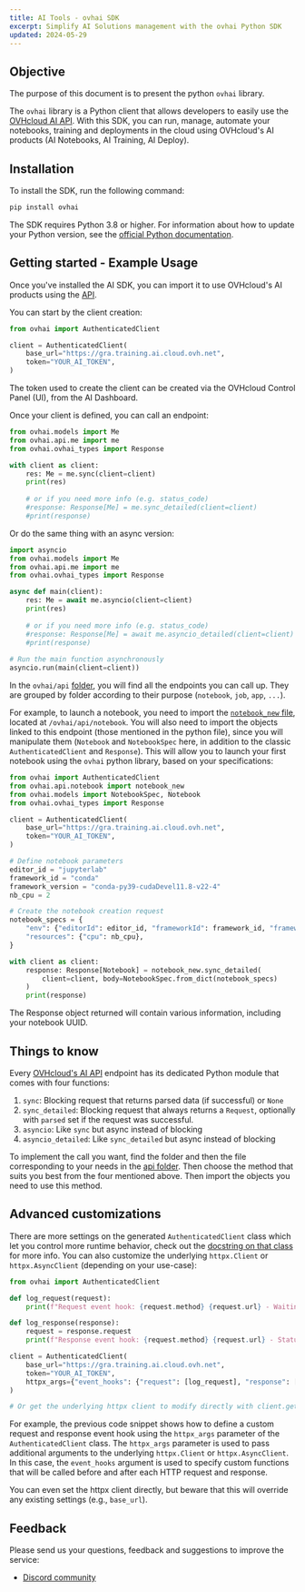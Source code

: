 ```yaml
---
title: AI Tools - ovhai SDK
excerpt: Simplify AI Solutions management with the ovhai Python SDK
updated: 2024-05-29
---
```


## Objective

The purpose of this document is to present the python `ovhai` library.

The `ovhai` library is a Python client that allows developers to easily use the [OVHcloud AI API](https://gra.training.ai.cloud.ovh.net/#/). With this SDK, you can run, manage, automate your notebooks, training and deployments in the cloud using OVHcloud's AI products (AI Notebooks, AI Training, AI Deploy).

## Installation
To install the SDK, run the following command:

```bash
pip install ovhai
```

The SDK requires Python 3.8 or higher. For information about how to update your Python version, see the [official Python documentation](https://www.python.org/downloads/).

## Getting started - Example Usage

Once you've installed the AI SDK, you can import it to use OVHcloud's AI products using the [API](https://gra.training.ai.cloud.ovh.net/#/).

You can start by the client creation:

```python
from ovhai import AuthenticatedClient

client = AuthenticatedClient(
    base_url="https://gra.training.ai.cloud.ovh.net", 
    token="YOUR_AI_TOKEN",
)
```

The token used to create the client can be created via the OVHcloud Control Panel (UI), from the AI Dashboard.

Once your client is defined, you can call an endpoint:

```python
from ovhai.models import Me
from ovhai.api.me import me
from ovhai.ovhai_types import Response

with client as client:
    res: Me = me.sync(client=client)
    print(res)
    
    # or if you need more info (e.g. status_code)
    #response: Response[Me] = me.sync_detailed(client=client)
    #print(response)
```

Or do the same thing with an async version:

```python
import asyncio
from ovhai.models import Me
from ovhai.api.me import me
from ovhai.ovhai_types import Response

async def main(client):
    res: Me = await me.asyncio(client=client)
    print(res)
    
    # or if you need more info (e.g. status_code)
    #response: Response[Me] = await me.asyncio_detailed(client=client)
    #print(response)
    
# Run the main function asynchronously
asyncio.run(main(client=client))
```

In the `ovhai/api` [folder](https://github.com/ovh/ovhai-python-sdk/tree/main/ovhai/api), you will find all the endpoints you can call up. They are grouped by folder according to their purpose (`notebook`, `job`, `app`, `...`).

For example, to launch a notebook, you need to import the [`notebook_new` file](https://github.com/ovh/ovhai-python-sdk/blob/master/ovhai/api/notebook/notebook_new.py), located at `/ovhai/api/notebook`. You will also need to import the objects linked to this endpoint (those mentioned in the python file), since you will manipulate them (`Notebook` and `NotebookSpec` here, in addition to the classic `AuthenticatedClient` and `Response`). This will allow you to launch your first notebook using the `ovhai` python library, based on your specifications:

```python
from ovhai import AuthenticatedClient
from ovhai.api.notebook import notebook_new
from ovhai.models import NotebookSpec, Notebook
from ovhai.ovhai_types import Response

client = AuthenticatedClient(
    base_url="https://gra.training.ai.cloud.ovh.net",
    token="YOUR_AI_TOKEN",
)

# Define notebook parameters
editor_id = "jupyterlab"
framework_id = "conda"
framework_version = "conda-py39-cudaDevel11.8-v22-4"
nb_cpu = 2

# Create the notebook creation request
notebook_specs = {
    "env": {"editorId": editor_id, "frameworkId": framework_id, "frameworkVersion": framework_version},
    "resources": {"cpu": nb_cpu},
}

with client as client:
    response: Response[Notebook] = notebook_new.sync_detailed(
        client=client, body=NotebookSpec.from_dict(notebook_specs)
    )
    print(response)
```

The Response object returned will contain various information, including your notebook UUID.

## Things to know

Every [OVHcloud's AI API](https://gra.training.ai.cloud.ovh.net/#/) endpoint has its dedicated Python module that comes with four functions:
1. `sync`: Blocking request that returns parsed data (if successful) or `None`
2. `sync_detailed`: Blocking request that always returns a `Request`, optionally with `parsed` set if the request was successful.
3. `asyncio`: Like `sync` but async instead of blocking
4. `asyncio_detailed`: Like `sync_detailed` but async instead of blocking

To implement the call you want, find the folder and then the file corresponding to your needs in the [api folder](https://github.com/ovh/ovhai-python-sdk/tree/master/ovhai/api). Then choose the method that suits you best from the four mentioned above. Then import the objects you need to use this method.

## Advanced customizations

There are more settings on the generated `AuthenticatedClient` class which let you control more runtime behavior, check out the [docstring on that class](https://github.com/ovh/ovhai-python-sdk/blob/master/ovhai/client.py) for more info. You can also customize the underlying `httpx.Client` or `httpx.AsyncClient` (depending on your use-case):

```python
from ovhai import AuthenticatedClient

def log_request(request):
    print(f"Request event hook: {request.method} {request.url} - Waiting for response")

def log_response(response):
    request = response.request
    print(f"Response event hook: {request.method} {request.url} - Status {response.status_code}")

client = AuthenticatedClient(
    base_url="https://gra.training.ai.cloud.ovh.net",
    token="YOUR_AI_TOKEN",
    httpx_args={"event_hooks": {"request": [log_request], "response": [log_response]}},
)

# Or get the underlying httpx client to modify directly with client.get_httpx_client() or client.get_async_httpx_client()
```

For example, the previous code snippet shows how to define a custom request and response event hook using the `httpx_args` parameter of the `AuthenticatedClient` class. The `httpx_args` parameter is used to pass additional arguments to the underlying `httpx.Client` or `httpx.AsyncClient`. In this case, the `event_hooks` argument is used to specify custom functions that will be called before and after each HTTP request and response.

You can even set the httpx client directly, but beware that this will override any existing settings (e.g., `base_url`).

## Feedback

Please send us your questions, feedback and suggestions to improve the service:

- [Discord community](https://discord.gg/ovhcloud)
